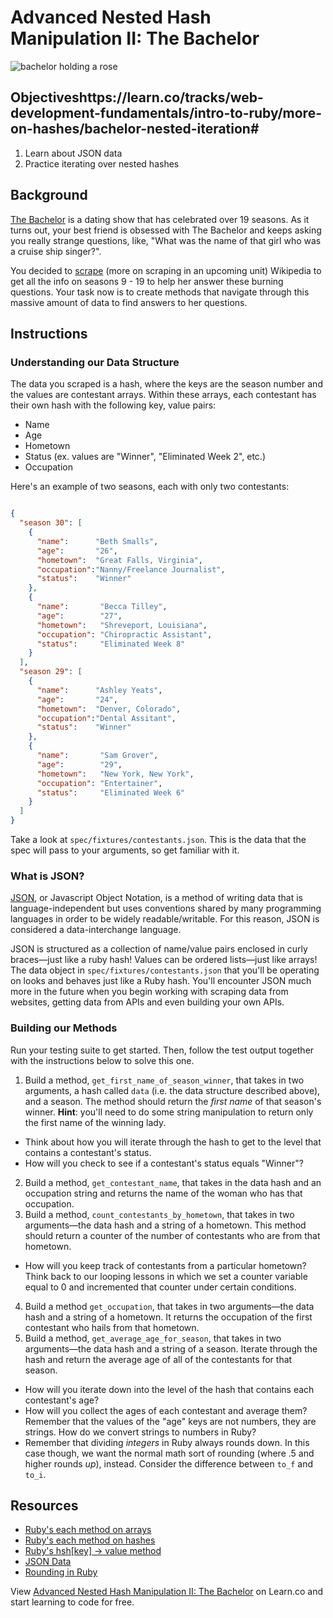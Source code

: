 # Advanced Nested Hash Manipulation II: The Bachelor

![bachelor holding a rose](https://s3-us-west-2.amazonaws.com/web-dev-readme-photos/the-bachelor/The-Bachelor.jpg)

## Objectiveshttps://learn.co/tracks/web-development-fundamentals/intro-to-ruby/more-on-hashes/bachelor-nested-iteration#
1. Learn about JSON data
2. Practice iterating over nested hashes

## Background

[The Bachelor](http://en.wikipedia.org/wiki/The_Bachelor_%28U.S._TV_series%29) is a dating show that has celebrated over 19 seasons. As it turns out, your best friend is obsessed with The Bachelor and keeps asking you really strange questions, like, "What was the name of that girl who was a cruise ship singer?". 

You decided to [scrape](http://ruby.bastardsbook.com/chapters/html-parsing/) (more on scraping in an upcoming unit) Wikipedia to get all the info on seasons 9 - 19 to help her answer these burning questions. Your task now is to create methods that navigate through this massive amount of data to find answers to her questions.

## Instructions

### Understanding our Data Structure

The data you scraped is a hash, where the keys are the season number and the values are contestant arrays. Within these arrays, each contestant has their own hash with the following key, value pairs:

* Name
* Age
* Hometown
* Status (ex. values are "Winner", "Eliminated Week 2", etc.)
* Occupation

Here's an example of two seasons, each with only two contestants:

```json

{ 
  "season 30": [
    {
      "name":      "Beth Smalls",
      "age":       "26",
      "hometown":  "Great Falls, Virginia",
      "occupation":"Nanny/Freelance Journalist",
      "status":    "Winner"
    },
    {
      "name":       "Becca Tilley",
      "age":        "27",
      "hometown":   "Shreveport, Louisiana",
      "occupation": "Chiropractic Assistant",
      "status":     "Eliminated Week 8"
    }
  ],
  "season 29": [
    {
      "name":      "Ashley Yeats",
      "age":       "24",
      "hometown":  "Denver, Colorado",
      "occupation":"Dental Assitant",
      "status":    "Winner"
    },
    {
      "name":       "Sam Grover",
      "age":        "29",
      "hometown":   "New York, New York",
      "occupation": "Entertainer",
      "status":     "Eliminated Week 6"
    }
  ]
}
```


Take a look at `spec/fixtures/contestants.json`. This is the data that the spec will pass to your arguments, so get familiar with it.

### What is JSON?

[JSON](http://json.org/), or Javascript Object Notation, is a method of writing data that is language-independent but uses conventions shared by many programming languages in order to be widely readable/writable. For this reason, JSON is considered a data-interchange language. 

JSON is structured as a collection of name/value pairs enclosed in curly braces––just like a ruby hash! Values can be ordered lists––just like arrays! The data object in `spec/fixtures/contestants.json` that you'll be operating on looks and behaves just like a Ruby hash. You'll encounter JSON much more in the future when you begin working with scraping data from websites, getting data from APIs and even building your own APIs. 



### Building our Methods

Run your testing suite to get started. Then, follow the test output together with the instructions below to solve this one. 

1. Build a method, `get_first_name_of_season_winner`, that takes in two arguments, a hash called `data` (i.e. the data structure described above), and a season. The method should return the *first name* of that season's winner. **Hint**: you'll need to do some string manipulation to return only the first name of the winning lady. 
  * Think about how you will iterate through the hash to get to the level that contains a contestant's status. 
  * How will you check to see if a contestant's status equals "Winner"?
2. Build a method, `get_contestant_name`, that takes in the data hash and an occupation string and returns the name of the woman who has that occupation. 
3. Build a method, `count_contestants_by_hometown`, that takes in two arguments––the data hash and a string of a hometown. This method should return a counter of the number of contestants who are from that hometown. 
  * How will you keep track of contestants from a particular hometown? Think back to our looping lessons in which we set a counter variable equal to 0 and incremented that counter under certain conditions. 
4. Build a method `get_occupation`, that takes in two arguments––the data hash and a string of a hometown. It returns the occupation of the first contestant who hails from that hometown.
5. Build a method, `get_average_age_for_season`, that takes in two arguments––the data hash and a string of a season. Iterate through the hash and return the average age of all of the contestants for that season. 
  * How will you iterate down into the level of the hash that contains each contestant's age?
  * How will you collect the ages of each contestant and average them? Remember that the values of the "age" keys are not numbers, they are strings. How do we convert strings to numbers in Ruby?
  * Remember that dividing *integers* in Ruby always rounds down. In this case though, we want the normal math sort of rounding (where .5 and higher rounds *up*), instead. Consider the difference between `to_f` and `to_i`.


## Resources

* [Ruby's each method on arrays](http://www.ruby-doc.org/core-2.2.0/Array.html#method-i-each)
* [Ruby's each method on hashes](http://www.ruby-doc.org/core-2.2.0/Hash.html#method-i-each)
* [Ruby's hsh[key] → value method](http://ruby-doc.org/core-2.1.5/Hash.html#method-i-5B-5D)
* [JSON Data](http://json.org/)
* [Rounding in Ruby](http://ruby-doc.org/core-2.2.0/Float.html#method-i-round)

<p data-visibility='hidden'>View <a href='https://learn.co/lessons/the-bachelor-todo' title='Advanced Nested Hash Manipulation II: The Bachelor'>Advanced Nested Hash Manipulation II: The Bachelor</a> on Learn.co and start learning to code for free.</p>
